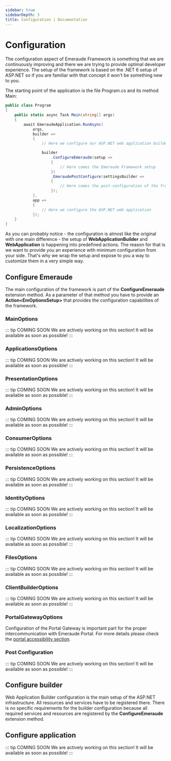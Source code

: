 ```yaml
---
sidebar: true
sidebarDepth: 3
title: Configuration | Documentation
---
```

# Configuration

The configuration aspect of Emeraude Framework is something that we are continuously improving and there we are trying to
provide optimal developer experience. The setup of the framework is based on the .NET 6 setup of ASP.NET so if you are
familiar with that concept it won't be something new to you.

The starting point of the application is the file Program.cs and its method Main:

```csharp
public class Program
{
    public static async Task Main(string[] args)
    {
        await EmeraudeApplication.RunAsync(
            args,
            builder =>
            {
                // Here we configure our ASP.NET web application builder

                builder
                    .ConfigureEmeraude(setup =>
                    {
                        // Here comes the Emeraude Framework setup
                    })
                    .EmeraudePostConfigure(settingsBuilder =>
                    {
                        // Here comes the post-configuration of the framework
                    });
            },
            app =>
            {
                // Here we configure the ASP.NET web application
            });
    }
}
```

As you can probably notice - the configuration is almost like the original with one main difference - the setup of 
**WebApplicationBuilder** and **WebApplication** is happening into predefined actions. The reason for that is we want 
to provide you an experience with minimum configuration from your side. That's why we wrap the setup and expose to you 
a way to customize them in a very simple way.

## Configure Emeraude

The main configuration of the framework is part of the **ConfigureEmeraude** extension method. As a parameter of that
method you have to provide an **Action\<EmOptionsSetup>** that provides the configuration capabilities of the framework.

### MainOptions

::: tip COMING SOON
We are actively working on this section! It will be available as soon as possible!
:::

### ApplicationsOptions

::: tip COMING SOON
We are actively working on this section! It will be available as soon as possible!
:::

### PresentationOptions

::: tip COMING SOON
We are actively working on this section! It will be available as soon as possible!
:::

### AdminOptions

::: tip COMING SOON
We are actively working on this section! It will be available as soon as possible!
:::

### ConsumerOptions

::: tip COMING SOON
We are actively working on this section! It will be available as soon as possible!
:::

### PersistenceOptions

::: tip COMING SOON
We are actively working on this section! It will be available as soon as possible!
:::

### IdentityOptions

::: tip COMING SOON
We are actively working on this section! It will be available as soon as possible!
:::

### LocalizationOptions

::: tip COMING SOON
We are actively working on this section! It will be available as soon as possible!
:::

### FilesOptions

::: tip COMING SOON
We are actively working on this section! It will be available as soon as possible!
:::

### ClientBuilderOptions

::: tip COMING SOON
We are actively working on this section! It will be available as soon as possible!
:::

### PortalGatewayOptions

Configuration of the Portal Gateway is important part for the proper intercommunication with Emeraude Portal. For more
details please check the [portal accessibility section](/documentation/portal/accessibility).

### Post Configuration 

::: tip COMING SOON
We are actively working on this section! It will be available as soon as possible!
:::

## Configure builder

Web Application Builder configuration is the main setup of the ASP.NET infrastructure. All resources and services have
to be registered there. There is no specific requirements for the builder configuration because all required services
and resources are registered by the **ConfigureEmeraude** extension method.

## Configure application

::: tip COMING SOON
We are actively working on this section! It will be available as soon as possible!
:::
